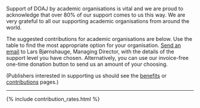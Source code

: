 Support of DOAJ by academic organisations is vital and we are proud to acknowledge that over 80% of our support comes to us this way. We are very grateful to all our supporting academic organisations from around the world.

The suggested contributions for academic organisations are below. Use the table to find the most appropriate option for your organisation. [Send an email](mailto:lars@doaj.org) to Lars Bjørnshauge, Managing Director, with the details of the support level you have chosen. Alternatively, you can use our invoice-free one-time donation button to send us an amount of your choosing.

(Publishers interested in supporting us should see the [benefits](/support/sponsors/) or [contributions](/support/publisher-supporters/) pages.)

---

{% include contribution_rates.html %}
